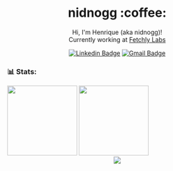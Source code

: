 <div align="center">
<h1> nidnogg :coffee: </h1>

Hi, I'm Henrique (aka nidnogg)! <br/>
Currently working at [Fetchly Labs](https://fetch.ly/) <br />


[![Linkedin Badge](https://img.shields.io/badge/-LinkedIn-0077B5?style=flat&logo=Linkedin&logoColor=white&link=https://www.linkedin.com/in/henrique-vermelho-de-toledo-a087b0152/)](https://www.linkedin.com/in/nidnogg/) 
[![Gmail Badge](https://img.shields.io/badge/-Gmail-c5392a?style=flat&logo=Gmail&logoColor=white&link=mailto:the.nidnogg@gmail.com)](mailto:the.nidnogg@gmail.com) 
</div>


### 📊 Stats:
<div>
<img height="160em" src="https://github-readme-stats.vercel.app/api?username=Nidnogg&theme=gruvbox&count_private=true" />
<img height="160em" src="https://github-readme-stats.vercel.app/api/top-langs/?username=Nidnogg&hide=html&layout=compact&theme=gruvbox&count_private=true" />
</div>

<div align="center">
  <img src="https://spotify-github-profile.vercel.app/api/view?uid=the_zurin&cover_image=true" />
</div>
<!-- 
[![spotify-github-profile](https://spotify-github-profile.vercel.app/api/view?uid=the_zurin&cover_image=true)](https://github.com/kittinan/spotify-github-profile) -->

